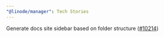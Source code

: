 ```yaml
---
"@linode/manager": Tech Stories
---
```


Generate docs site sidebar based on folder structure ([#10214](https://github.com/linode/manager/pull/10214))
